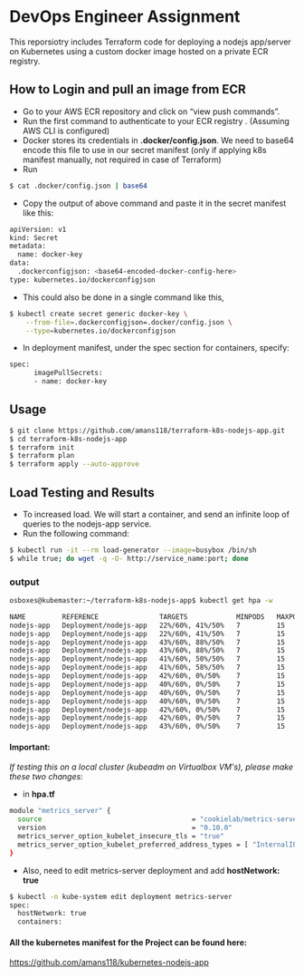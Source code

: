 # DevOps Engineer Assignment

This reporsiotry includes Terraform code for deploying a nodejs app/server on Kubernetes using a custom docker image hosted on a private ECR registry.

## How to Login and pull an image from ECR

* Go to your AWS ECR repository and click on “view push commands”.
* Run the first command to authenticate to your ECR registry . (Assuming AWS CLI is configured)
* Docker stores its credentials in **.docker/config.json**. We need to base64 encode this file to use in our secret manifest (only if applying k8s manifest manually, not required in case of Terraform)
* Run
```bash
$ cat .docker/config.json | base64
```
* Copy the output of above command and paste it in the secret manifest like this:
```bash
apiVersion: v1
kind: Secret
metadata:
  name: docker-key
data:
  .dockerconfigjson: <base64-encoded-docker-config-here>
type: kubernetes.io/dockerconfigjson
```
* This could also be done in a single command like this,
```bash
$ kubectl create secret generic docker-key \
    --from-file=.dockerconfigjson=.docker/config.json \
    --type=kubernetes.io/dockerconfigjson
```
* In deployment manifest, under the spec section for containers, specify:
```bash
spec:
	  imagePullSecrets:
	  - name: docker-key
```
## Usage

```bash
$ git clone https://github.com/amans118/terraform-k8s-nodejs-app.git
$ cd terraform-k8s-nodejs-app
$ terraform init
$ terraform plan
$ terraform apply --auto-approve
```
## Load Testing and Results
* To increased load. We will start a container, and send an infinite loop of queries to the nodejs-app service.
* Run the following command:
```bash
$ kubectl run -it --rm load-generator --image=busybox /bin/sh
$ while true; do wget -q -O- http://service_name:port; done
```
### output
```bash
osboxes@kubemaster:~/terraform-k8s-nodejs-app$ kubectl get hpa -w

NAME         REFERENCE               TARGETS            MINPODS   MAXPODS   REPLICAS   AGE
nodejs-app   Deployment/nodejs-app   22%/60%, 41%/50%   7         15        10         96m
nodejs-app   Deployment/nodejs-app   22%/60%, 41%/50%   7         15        10         97m
nodejs-app   Deployment/nodejs-app   43%/60%, 88%/50%   7         15        10         97m
nodejs-app   Deployment/nodejs-app   43%/60%, 88%/50%   7         15        15         98m
nodejs-app   Deployment/nodejs-app   41%/60%, 50%/50%   7         15        15         98m
nodejs-app   Deployment/nodejs-app   41%/60%, 58%/50%   7         15        15         99m
nodejs-app   Deployment/nodejs-app   42%/60%, 0%/50%    7         15        15         100m
nodejs-app   Deployment/nodejs-app   40%/60%, 0%/50%    7         15        15         101m
nodejs-app   Deployment/nodejs-app   40%/60%, 0%/50%    7         15        15         105m
nodejs-app   Deployment/nodejs-app   40%/60%, 0%/50%    7         15        11         105m
nodejs-app   Deployment/nodejs-app   42%/60%, 0%/50%    7         15        11         106m
nodejs-app   Deployment/nodejs-app   42%/60%, 0%/50%    7         15        10         106m
nodejs-app   Deployment/nodejs-app   43%/60%, 0%/50%    7         15        10         107m
```

#### Important:
*If testing this on a local cluster (kubeadm on Virtualbox VM's), please make these two changes*:
* in **hpa.tf**
```bash
module "metrics_server" {
  source                                     = "cookielab/metrics-server/kubernetes"
  version                                    = "0.10.0"
  metrics_server_option_kubelet_insecure_tls = "true"
  metrics_server_option_kubelet_preferred_address_types = [ "InternalIP", "ExternalIP", "Hostname", "InternalDNS", "ExternalDNS" ]
}
```
* Also, need to edit metrics-server deployment and add **hostNetwork: true** 
```bash
$ kubectl -n kube-system edit deployment metrics-server
spec:
  hostNetwork: true
  containers:
 ```

#### All the kubernetes manifest for the Project can be found here:
https://github.com/amans118/kubernetes-nodejs-app
